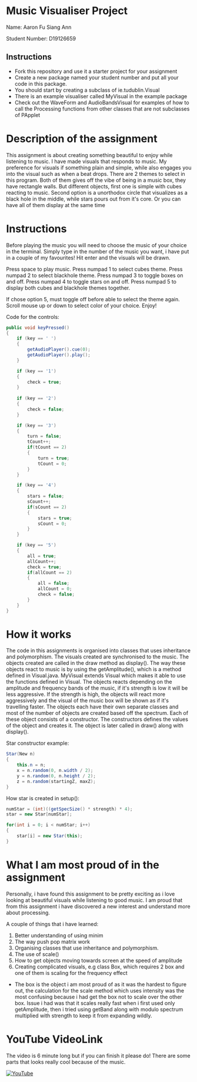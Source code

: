 # Music Visualiser Project

Name: Aaron Fu Siang Ann

Student Number: D19126659

## Instructions
- Fork this repository and use it a starter project for your assignment
- Create a new package named your student number and put all your code in this package.
- You should start by creating a subclass of ie.tudublin.Visual
- There is an example visualiser called MyVisual in the example package
- Check out the WaveForm and AudioBandsVisual for examples of how to call the Processing functions from other classes that are not subclasses of PApplet

# Description of the assignment
This assignment is about creating something beautiful to enjoy while listening to music. I have made visuals that responds to music. My preference for visuals if something plain and simple, while also engages you into the visual such as when a beat drops. There are 2 themes to select in this program. Both of them gives off the vibe of being in a music box, they have rectangle walls. But different objects, first one is simple with cubes reacting to music. Second option is a unorthodox circle that visualizes as a black hole in the middle, while stars pours out from it's core. Or you can have all of them display at the same time
# Instructions
Before playing the music you will need to choose the music of your choice in the terminal.
Simply type in the number of the music you want, i have put in a couple of my favourites!
Hit enter and the visuals will be drawn.

Press space to play music.
Press numpad 1 to select cubes theme.
Press numpad 2 to select blackhole theme.
Press numpad 3 to toggle boxes on and off.
Press numpad 4 to toggle stars on and off.
Press numpad 5 to display both cubes and blackhole themes together.

If chose option 5, must toggle off before able to select the theme again.  
Scroll mouse up or down to select color of your choice.
Enjoy!

Code for the controls: 
```Java
public void keyPressed() 
{
	if (key == ' ') 
	{
        getAudioPlayer().cue(0);
        getAudioPlayer().play();
    }

	if (key == '1')
	{
        check = true;
    }
        
	if (key == '2')
	{
        check = false;
    }

	if (key == '3')
	{
        turn = false;
        tCount++;
		if(tCount == 2)
		{
            turn = true;
            tCount = 0;
        }
    }

	if (key == '4')
	{
        stars = false;
        sCount++;
		if(sCount == 2)
		{
            stars = true;
            sCount = 0;
        }
    }

	if (key == '5')
	{
        all = true;
        allCount++;
        check = true;
		if(allCount == 2)
		{
            all = false;
            allCount = 0;
            check = false;
        }
    }
}
```

# How it works
The code in this assignments is organised into classes that uses inheritance and polymorphism. The visuals created are synchronised to the music. The objects created are called in the draw method as display(). The way these objects react to music is by using the getAmplitude(), which is a method defined in Visual.java. MyVisual extends Visual which makes it able to use the functions defined in Visual. The objects reacts depending on the amplitude and frequency bands of the music, if it's strength is low it will be less aggressive. If the strength is high, the objects will react more aggressively and the visual of the music box will be shown as if it's travelling faster. The objects each have their own separate classes and most of the number of objects are created based off the spectrum. Each of these object consists of a constructor. The constructors defines the values of the object and creates it. The object is later called in draw() along with display().

Star constructor example: 
```Java
Star(New n)
{
    this.n = n;
    x = n.random(0, n.width / 2);
    y = n.random(0, n.height / 2);
    z = n.random(startingZ, maxZ);
}
```

How star is created in setup():
```Java
numStar = (int)((getSpecSize() * strength) * 4);
star = new Star[numStar];

for(int i = 0; i < numStar; i++)
{
    star[i] = new Star(this);
}
```

# What I am most proud of in the assignment
Personally, i have found this assignment to be pretty exciting as i love looking at beautiful visuals while listening to good music. I am proud that from this assignment i have discovered a new interest and understand more about processing.

A couple of things that i have learned:
1. Better understanding of using minim
2. The way push pop matrix work
3. Organising classes that use inheritance and polymorphism.
4. The use of scale()
5. How to get objects moving towards screen at the speed of amplitude
6. Creating complicated visuals, e.g class Box, which requires 2 box and one of them is scaling for the frequency effect

- The box is the object i am most proud of as it was the hardest to figure out, the calculation for the scale method which uses intensity was the most confusing because i had get the box not to scale over the other box. Issue i had was that it scales really fast when i first used only getAmplitude, then i tried using getBand along with modulo spectrum multiplied with strength to keep it from expanding wildly.

# YouTube VideoLink
The video is 6 minute long but if you can finish it please do! There are some parts that looks really cool because of the music. 

[![YouTube](https://i9.ytimg.com/vi/go3X9Us29ig/mq2.jpg?sqp=CIvRhvYF&rs=AOn4CLDjGT2lR9Fk8XTHiKFAGN-p6iFy2A)](https://youtu.be/go3X9Us29ig)
